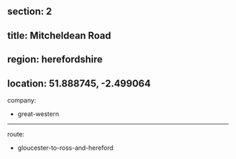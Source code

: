 section: 2
----
title: Mitcheldean Road
----
region: herefordshire
----
location: 51.888745, -2.499064
----
company:
- great-western
----
route:
- gloucester-to-ross-and-hereford

